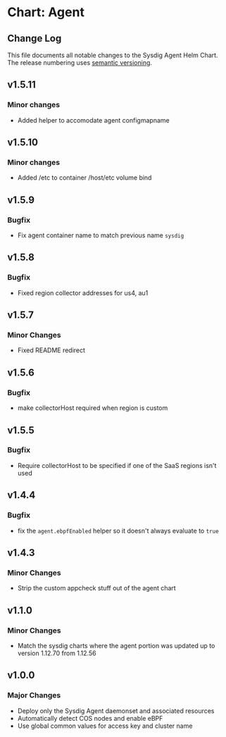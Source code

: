 # Chart: Agent

## Change Log

This file documents all notable changes to the Sysdig Agent Helm Chart. The release numbering uses [semantic versioning](http://semver.org).


## v1.5.11

### Minor changes
* Added helper to accomodate agent configmapname

## v1.5.10

### Minor changes
* Added /etc to container /host/etc volume bind

## v1.5.9

### Bugfix

* Fix agent container name to match previous name `sysdig`

## v1.5.8

### Bugfix

* Fixed region collector addresses for us4, au1

## v1.5.7

### Minor Changes

* Fixed README redirect

## v1.5.6

### Bugfix

* make collectorHost required when region is custom 

## v1.5.5

### Bugfix

* Require collectorHost to be specified if one of the SaaS regions isn't used

## v1.4.4

### Bugfix

* fix the `agent.ebpfEnabled` helper so it doesn't always evaluate to `true`

## v1.4.3

### Minor Changes

* Strip the custom appcheck stuff out of the agent chart


## v1.1.0

### Minor Changes

* Match the sysdig charts where the agent portion was updated up to version 1.12.70 from 1.12.56

## v1.0.0

### Major Changes

* Deploy only the Sysdig Agent daemonset and associated resources
* Automatically detect COS nodes and enable eBPF
* Use global common values for access key and cluster name
